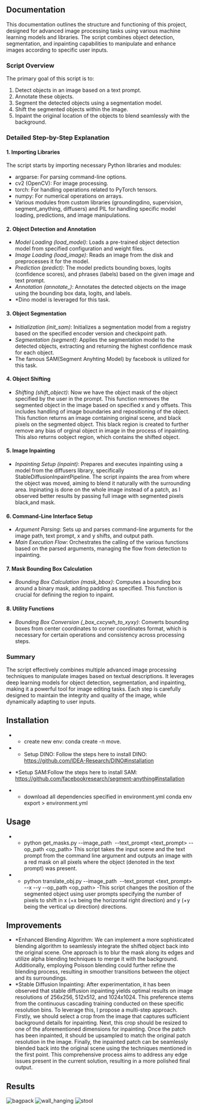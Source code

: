 ## Documentation
This documentation outlines the structure and functioning of this project, designed for advanced image processing tasks using various machine learning models and libraries. The script combines object detection, segmentation, and inpainting capabilities to manipulate and enhance images according to specific user inputs.

### Script Overview

The primary goal of this script is to:
1. Detect objects in an image based on a text prompt.
2. Annotate these objects.
3. Segment the detected objects using a segmentation model.
4. Shift the segmented objects within the image.
5. Inpaint the original location of the objects to blend seamlessly with the background.

### Detailed Step-by-Step Explanation

#### 1. Importing Libraries
The script starts by importing necessary Python libraries and modules:
- argparse: For parsing command-line options.
- cv2 (OpenCV): For image processing.
- torch: For handling operations related to PyTorch tensors.
- numpy: For numerical operations on arrays.
- Various modules from custom libraries (groundingdino, supervision, segment_anything, diffusers) and PIL for handling specific model loading, predictions, and image manipulations.

#### 2. Object Detection and Annotation
- *Model Loading (load_model)*: Loads a pre-trained object detection model from specified configuration and weight files.
- *Image Loading (load_image)*: Reads an image from the disk and preprocesses it for the model.
- *Prediction (predict)*: The model predicts bounding boxes, logits (confidence scores), and phrases (labels) based on the given image and text prompt.
- *Annotation (annotate_)*: Annotates the detected objects on the image using the bounding box data, logits, and labels.
- *Dino model is leveraged for this task.

#### 3. Object Segmentation
- *Initialization (init_sam)*: Initializes a segmentation model from a registry based on the specified encoder version and checkpoint path.
- *Segmentation (segment)*: Applies the segmentation model to the detected objects, extracting and returning the highest confidence mask for each object.
- The famous SAM(Segment Anyhting Model)  by facebook is utilized for this task.

#### 4. Object Shifting
- *Shifting (shift_object)*: Now we have the object mask of the object specified by the user in the prompt. This function removes the segmented object in the image based on specified x and y offsets. This includes handling of image boundaries and repositioning of the object. This function returns an image containing original scene, and black  pixels on the segmented object. This black region is created to further remove any bias of orginal object in image in the process of inpainting. This also returns oobject region, which contains the shifted  object.

#### 5. Image Inpainting
- *Inpainting Setup (inpaint)*: Prepares and executes inpainting using a model from the diffusers library, specifically StableDiffusionInpaintPipeline. The script inpaints the area from where the object was moved, aiming to blend it naturally with the surrounding area. Inpinating is done on the whole image instead of a patch, as I observed better results by passing full image with segmented pixels black,and mask.

#### 6. Command-Line Interface Setup
- *Argument Parsing*: Sets up and parses command-line arguments for the image path, text prompt, x and y shifts, and output path.
- *Main Execution Flow*: Orchestrates the calling of the various functions based on the parsed arguments, managing the flow from detection to inpainting.

#### 7. Mask Bounding Box Calculation
- *Bounding Box Calculation (mask_bbox)*: Computes a bounding box around a binary mask, adding padding as specified. This function is crucial for defining the region to inpaint.

#### 8. Utility Functions
- *Bounding Box Conversion (_box_cxcywh_to_xyxy)*: Converts bounding boxes from center coordinates to corner coordinates format, which is necessary for certain operations and consistency across processing steps.

### Summary

The script effectively combines multiple advanced image processing techniques to manipulate images based on textual descriptions. It leverages deep learning models for object detection, segmentation, and inpainting, making it a powerful tool for image editing tasks. Each step is carefully designed to maintain the integrity and quality of the image, while dynamically adapting to user inputs.

## Installation
- * create new env:
 conda create -n move.

- * Setup DINO: Follow the steps here to install DINO:
https://github.com/IDEA-Research/DINO#installation

- *Setup SAM:Follow the steps here to install SAM:
https://github.com/facebookresearch/segment-anything#installation

- * download all dependencies specified in environment.yml
conda env export > environment.yml

## Usage
- * python get_masks.py --image_path <image path> --text_prompt <text_prompt> --op_path <op_path>
  This script takes the input scene and the text prompt
from the command line argument and outputs an image with a red mask on all pixels where
the object (denoted in the text prompt) was present.

 - * python translate_obj.py --image_path <image path> --text_prompt <text_prompt> --x <x> --y <y> --op_path <op_path>
 -This script changes the position of the segmented object using user prompts
specifying the number of pixels to shift in x (+x being the horizontal right direction) and y (+y
being the vertical up direction) directions.

## Improvements
- *Enhanced Blending Algorithm: We can implement a more sophisticated blending algorithm to seamlessly integrate the shifted object back into the original scene. One approach is to blur the mask along its edges and utilize alpha blending techniques to merge it with the background. Additionally, employing Poisson blending could further refine the blending process, resulting in smoother transitions between the object and its surroundings.
-  *Stable Diffusion Inpainting: After experimentation, it has been observed that stable diffusion inpainting yields optimal results on image resolutions of 256x256, 512x512, and 1024x1024. This preference stems from the continuous cascading training conducted on these specific resolution bins. To leverage this, I propose a multi-step approach. Firstly, we should select a crop from the image that captures sufficient background details for inpainting. Next, this crop should be resized to one of the aforementioned dimensions for inpainting. Once the patch has been inpainted, it should be upsampled to match the original patch resolution in the image. Finally, the inpainted patch can be seamlessly blended back into the original scene using the techniques mentioned in the first point. This comprehensive process aims to address any edge issues present in the current solution, resulting in a more polished final output.
## Results 

![bagpack](https://github.com/Mayank-gaur/Object-mover/assets/56195849/aa4c5753-32a1-4f49-a711-a6f4370ee4ad)
![wall_hanging](https://github.com/Mayank-gaur/Object-mover/assets/56195849/5df0b435-1ed4-4ed7-8eee-c0289f929a9f)
![stool](https://github.com/Mayank-gaur/Object-mover/assets/56195849/58192b18-9f59-4b36-acfa-9d81b28c0e3a)



